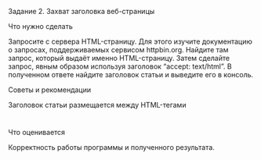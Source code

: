 Задание 2. Захват заголовка веб-страницы


Что нужно сделать

Запросите с сервера HTML-страницу. Для этого изучите документацию о запросах, поддерживаемых сервисом httpbin.org. Найдите там запрос, который выдаёт именно HTML-страницу. Затем сделайте запрос, явным образом используя заголовок “accept: text/html”. В полученном ответе найдите заголовок статьи и выведите его в консоль.


Советы и рекомендации

Заголовок статьи размещается между HTML-тегами <h1></h1>


Что оценивается

Корректность работы программы и полученного результата.


